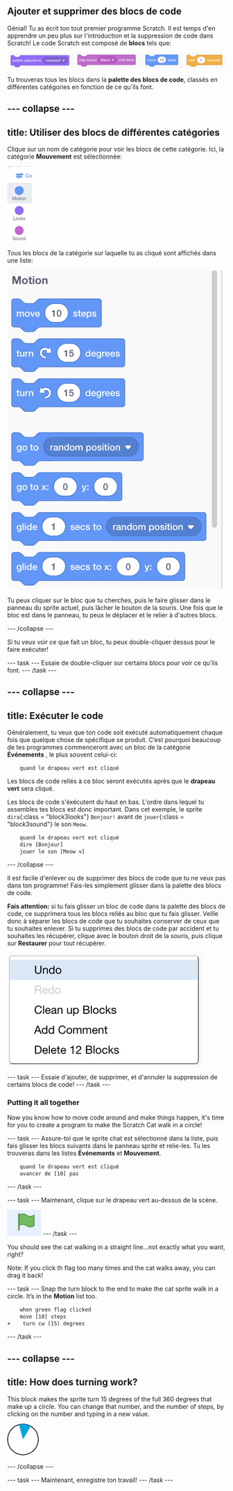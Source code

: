 ## Ajouter et supprimer des blocs de code

Génial! Tu as écrit ton tout premier programme Scratch. Il est temps d'en apprendre un peu plus sur l'introduction et la suppression de code dans Scratch! Le code Scratch est composé de **blocs** tels que:

![](images/code1.png)

Tu trouveras tous les blocs dans la **palette des blocs de code**, classés en différentes catégories en fonction de ce qu'ils font.

## \--- collapse \---

## title: Utiliser des blocs de différentes catégories

Clique sur un nom de catégorie pour voir les blocs de cette catégorie. Ici, la catégorie **Mouvement** est sélectionnée:

![](images/code2a.png)

Tous les blocs de la catégorie sur laquelle tu as cliqué sont affichés dans une liste:

![](images/code2b.png)

Tu peux cliquer sur le bloc que tu cherches, puis le faire glisser dans le panneau du sprite actuel, puis lâcher le bouton de la souris. Une fois que le bloc est dans le panneau, tu peux le déplacer et le relier à d'autres blocs.

\--- /collapse \---

Si tu veux voir ce que fait un bloc, tu peux double-cliquer dessus pour le faire exécuter!

\--- task \--- Essaie de double-cliquer sur certains blocs pour voir ce qu’ils font. \--- /task \---

## \--- collapse \---

## title: Exécuter le code

Généralement, tu veux que ton code soit exécuté automatiquement chaque fois que quelque chose de spécifique se produit. C’est pourquoi beaucoup de tes programmes commenceront avec un bloc de la catégorie **Événements** , le plus souvent celui-ci:

```blocks3
    quand le drapeau vert est cliqué
```

Les blocs de code reliés à ce bloc seront exécutés après que le **drapeau vert** sera cliqué.

Les blocs de code s'éxécutent du haut en bas. L'ordre dans lequel tu assembles tes blocs est donc important. Dans cet exemple, le sprite `dira`{:class = "block3looks"} `Bonjour!` avant de `jouer`{:class = "block3sound"} le son `Meow`.

```blocks3
    quand le drapeau vert est cliqué
    dire [Bonjour]
    jouer le son [Meow v]
```

\--- /collapse \---

Il est facile d'enlever ou de supprimer des blocs de code que tu ne veux pas dans ton programme! Fais-les simplement glisser dans la palette des blocs de code.

**Fais attention:** si tu fais glisser un bloc de code dans la palette des blocs de code, ce supprimera tous les blocs reliés au bloc que tu fais glisser. Veille donc à séparer les blocs de code que tu souhaites conserver de ceux que tu souhaites enlever. Si tu supprimes des blocs de code par accident et tu souhaites les récupérer, clique avec le bouton droit de la souris, puis clique sur **Restaurer** pour tout récupérer.

![](images/code6.png)

\--- task \--- Essaie d'ajouter, de supprimer, et d'annuler la suppression de certains blocs de code! \--- /task \---

### Putting it all together

Now you know how to move code around and make things happen, it's time for you to create a program to make the Scratch Cat walk in a circle!

\--- task \--- Assure-toi que le sprite chat est sélectionné dans la liste, puis fais glisser les blocs suivants dans le panneau sprite et relie-les. Tu les trouveras dans les listes **Événements** et **Mouvement**.

```blocks3
    quand le drapeau vert est cliqué
    avancer de [10] pas
```

\--- /task \---

\--- task \--- Maintenant, clique sur le drapeau vert au-dessus de la scène.

![](images/code7.png) \--- /task \---

You should see the cat walking in a straight line...not exactly what you want, right?

Note: If you click th flag too many times and the cat walks away, you can drag it back!

\--- task \--- Snap the turn block to the end to make the cat sprite walk in a circle. It’s in the **Motion** list too.

```blocks3
    when green flag clicked
    move [10] steps
+    turn cw (15) degrees
```

\--- /task \---

## \--- collapse \---

## title: How does turning work?

This block makes the sprite turn 15 degrees of the full 360 degrees that make up a circle. You can change that number, and the number of steps, by clicking on the number and typing in a new value.

![](images/code9.png)

\--- /collapse \---

\--- task \--- Maintenant, enregistre ton travail! \--- /task \---